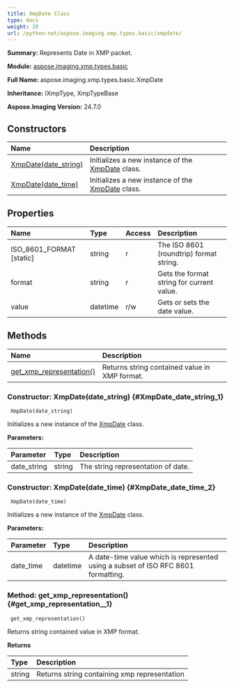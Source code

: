 ```yaml
---
title: XmpDate Class
type: docs
weight: 20
url: /python-net/aspose.imaging.xmp.types.basic/xmpdate/
---
```


**Summary:** Represents Date in XMP packet.

**Module:** [aspose.imaging.xmp.types.basic](/imaging/python-net/aspose.imaging.xmp.types.basic/)

**Full Name:** aspose.imaging.xmp.types.basic.XmpDate

**Inheritance:** IXmpType, XmpTypeBase

**Aspose.Imaging Version:** 24.7.0

## **Constructors**
| **Name** | **Description** |
| :- | :- |
| [XmpDate(date_string)](#XmpDate_date_string_1) | Initializes a new instance of the [XmpDate](/imaging/python-net/aspose.imaging.xmp.types.basic/xmpdate/) class. |
| [XmpDate(date_time)](#XmpDate_date_time_2) | Initializes a new instance of the [XmpDate](/imaging/python-net/aspose.imaging.xmp.types.basic/xmpdate/) class. |
## **Properties**
| **Name** | **Type** | **Access** | **Description** |
| :- | :- | :- | :- |
| ISO_8601_FORMAT [static] | string | r | The ISO 8601 (roundtrip) format string. |
| format | string | r | Gets the format string for current value. |
| value | datetime | r/w | Gets or sets the date value. |
## **Methods**
| **Name** | **Description** |
| :- | :- |
| [get_xmp_representation()](#get_xmp_representation__1) | Returns string contained value in XMP format. |


### Constructor: XmpDate(date_string) {#XmpDate_date_string_1}


```
 XmpDate(date_string) 
```

Initializes a new instance of the [XmpDate](/imaging/python-net/aspose.imaging.xmp.types.basic/xmpdate/) class.

**Parameters:**

| Parameter | Type | Description |
| :- | :- | :- |
| date_string | string | The string representation of date. |

### Constructor: XmpDate(date_time) {#XmpDate_date_time_2}


```
 XmpDate(date_time) 
```

Initializes a new instance of the [XmpDate](/imaging/python-net/aspose.imaging.xmp.types.basic/xmpdate/) class.

**Parameters:**

| Parameter | Type | Description |
| :- | :- | :- |
| date_time | datetime | A date-time value which is represented using a subset of ISO RFC 8601 formatting. |

### Method: get_xmp_representation() {#get_xmp_representation__1}


```
 get_xmp_representation() 
```

Returns string contained value in XMP format.

**Returns**

| Type | Description |
| :- | :- |
| string | Returns string containing xmp representation |


